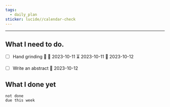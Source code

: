 ```yaml
---
tags:
  - daily_plan
sticker: lucide//calendar-check
---
```

---
## What I need to do.

- [ ] Hand grinding 🔺 🛫 2023-10-11 ⏳ 2023-10-11 📅 2023-10-12
- [ ] Write an abstract 📅 2023-10-12





## What I done yet
```tasks
not done
due this week
```
